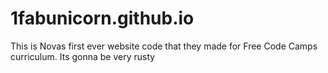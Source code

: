# 1fabunicorn.github.io
This is Novas first ever website code that they made for Free Code Camps curriculum. Its gonna be very rusty 
